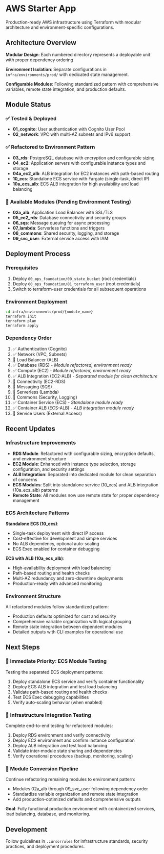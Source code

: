 # AWS Starter App

Production-ready AWS infrastructure using Terraform with modular architecture and environment-specific configurations.

## Architecture Overview

**Modular Design**: Each numbered directory represents a deployable unit with proper dependency ordering.

**Environment Isolation**: Separate configurations in `infra/environments/prod/` with dedicated state management.

**Configurable Modules**: Following standardized pattern with comprehensive variables, remote state integration, and production defaults.

## Module Status

### ✅ **Tested & Deployed**
- **01_cognito**: User authentication with Cognito User Pool
- **02_network**: VPC with multi-AZ subnets and IPv6 support

### ✅ **Refactored to Environment Pattern**
- **03_rds**: PostgreSQL database with encryption and configurable sizing
- **04_ec2**: Application servers with configurable instance types and storage
- **04a_ec2_alb**: ALB integration for EC2 instances with path-based routing
- **10_ecs**: Standalone ECS service with Fargate (single-task, direct IP)
- **10a_ecs_alb**: ECS ALB integration for high availability and load balancing

### 🔄 **Available Modules (Pending Environment Testing)**
- **02a_alb**: Application Load Balancer with SSL/TLS
- **05_ec2_rds**: Database connectivity and security groups
- **06_sqs**: Message queuing for async processing
- **07_lambda**: Serverless functions and triggers
- **08_commons**: Shared security, logging, and storage
- **09_svc_user**: External service access with IAM

## Deployment Process

### Prerequisites
1. Deploy `00_ops_foundation/00_state_bucket` (root credentials)
2. Deploy `00_ops_foundation/01_terraform_user` (root credentials)
3. Switch to terraform-user credentials for all subsequent operations

### Environment Deployment
```bash
cd infra/environments/prod/{module_name}
terraform init
terraform plan
terraform apply
```

### Dependency Order
1. ✅ Authentication (Cognito)
2. ✅ Network (VPC, Subnets)  
3. 🔄 Load Balancer (ALB)
4. ✅ Database (RDS) - *Module refactored, environment ready*
5. ✅ Compute (EC2) - *Module refactored, environment ready*
6. ✅ ALB Integration (EC2-ALB) - *Separated module for clean architecture*
7. 🔄 Connectivity (EC2-RDS)
8. 🔄 Messaging (SQS)
9. 🔄 Serverless (Lambda)
10. 🔄 Commons (Security, Logging)
11. ✅ Container Service (ECS) - *Standalone module ready*
12. ✅ Container ALB (ECS-ALB) - *ALB integration module ready*
13. 🔄 Service Users (External Access)

## Recent Updates

### Infrastructure Improvements
- **RDS Module**: Refactored with configurable sizing, encryption defaults, and environment structure
- **EC2 Module**: Enhanced with instance type selection, storage configuration, and security settings
- **ALB Integration**: Separated into dedicated module for clean separation of concerns
- **ECS Modules**: Split into standalone service (10_ecs) and ALB integration (10a_ecs_alb) patterns
- **Remote State**: All modules now use remote state for proper dependency management

### ECS Architecture Patterns
**Standalone ECS (10_ecs)**:
- Single-task deployment with direct IP access
- Cost-effective for development and simple services
- No ALB dependency, optional auto-scaling
- ECS Exec enabled for container debugging

**ECS with ALB (10a_ecs_alb)**:
- High-availability deployment with load balancing
- Path-based routing and health checks
- Multi-AZ redundancy and zero-downtime deployments
- Production-ready with advanced monitoring

### Environment Structure
All refactored modules follow standardized pattern:
- Production defaults optimized for cost and security
- Comprehensive variable organization with logical grouping
- Remote state integration between dependent modules
- Detailed outputs with CLI examples for operational use

## Next Steps

### 🎯 **Immediate Priority: ECS Module Testing**
Testing the separated ECS deployment patterns:
1. Deploy standalone ECS service and verify container functionality
2. Deploy ECS ALB integration and test load balancing
3. Validate path-based routing and health checks
4. Test ECS Exec debugging capabilities
5. Verify auto-scaling behavior (when enabled)

### 🔄 **Infrastructure Integration Testing**
Complete end-to-end testing for refactored modules:
1. Deploy RDS environment and verify connectivity
2. Deploy EC2 environment and confirm instance configuration
3. Deploy ALB integration and test load balancing
4. Validate inter-module state sharing and dependencies
5. Verify operational procedures (backup, monitoring, scaling)

### 🔄 **Module Conversion Pipeline**
Continue refactoring remaining modules to environment pattern:
- Modules 02a_alb through 09_svc_user following dependency order
- Standardize variable organization and remote state integration
- Add production-optimized defaults and comprehensive outputs

**Goal**: Fully functional production environment with containerized services, load balancing, database, and monitoring.

## Development

Follow guidelines in `.cursorrules` for infrastructure standards, security practices, and deployment procedures.
